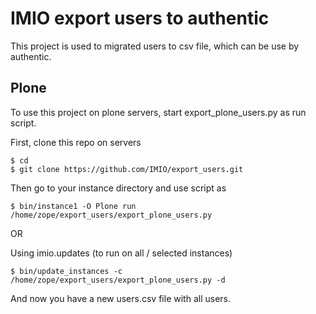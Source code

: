 IMIO export users to authentic
==============================

This project is used to migrated users to csv file, which can be use by authentic.

Plone
-----
To use this project on plone servers, start export_plone_users.py as run script.

First, clone this repo on servers

    $ cd
    $ git clone https://github.com/IMIO/export_users.git

Then go to your instance directory and use script as

    $ bin/instance1 -O Plone run /home/zope/export_users/export_plone_users.py

OR

Using imio.updates (to run on all / selected instances)

    $ bin/update_instances -c /home/zope/export_users/export_plone_users.py -d

And now you have a new users.csv file with all users.
